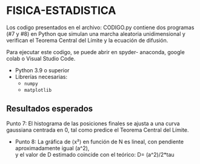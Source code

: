 # FISICA-ESTADISTICA
Los codigo presentados en el archivo: CODIGO.py  contiene dos programas (#7 y #8) en Python que simulan una marcha aleatoria unidimensional y verifican el Teorema Central del Límite y la ecuación de difusión.

Para ejecutar este codigo, se puede abrir en spyder- anaconda, google colab o Visual Studio Code. 
- Python 3.9 o superior  
- Librerías necesarias:
  - `numpy`
  - `matplotlib`


## Resultados esperados

Punto 7: 
  El histograma de las posiciones finales se ajusta a una curva gaussiana centrada en 0, tal como predice el Teorema Central del Límite.

- Punto 8:
  La gráfica de ⟨x²⟩ en función de N es lineal, con pendiente aproximadamente igual (a^2),  
  y el valor de D estimado coincide con el teórico: D= (a^2)/2*tau




  


